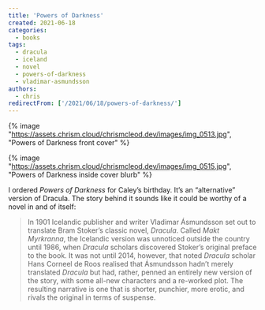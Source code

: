 ```yaml
---
title: 'Powers of Darkness'
created: 2021-06-18
categories:
  - books
tags:
  - dracula
  - iceland
  - novel
  - powers-of-darkness
  - vladimar-asmundsson
authors:
  - chris
redirectFrom: ['/2021/06/18/powers-of-darkness/']
---
```


{% image "https://assets.chrism.cloud/chrismcleod.dev/images/img_0513.jpg", "Powers of Darkness front cover" %}

{% image "https://assets.chrism.cloud/chrismcleod.dev/images/img_0515.jpg", "Powers of Darkness inside cover blurb" %}

I ordered _Powers of Darkness_ for Caley’s birthday. It’s an “alternative” version of Dracula. The story behind it sounds like it could be worthy of a novel in and of itself:

> In 1901 Icelandic publisher and writer Vladimar Ásmundsson set out to translate Bram Stoker’s classic novel, _Dracula_. Called _Makt Myrkranna_, the Icelandic version was unnoticed outside the country until 1986, when _Dracula_ scholars discovered Stoker’s original preface to the book. It was not until 2014, however, that noted _Dracula_ scholar Hans Corneel de Roos realised that Ásmundsson hadn’t merely translated _Dracula_ but had, rather, penned an entirely new version of the story, with some all-new characters and a re-worked plot. The resulting narrative is one that is shorter, punchier, more erotic, and rivals the original in terms of suspense.
